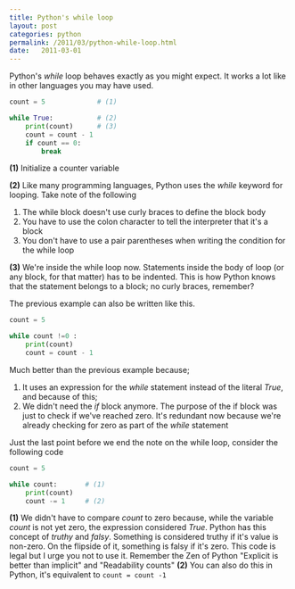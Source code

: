 ```yaml
---
title: Python's while loop
layout: post
categories: python
permalink: /2011/03/python-while-loop.html
date:   2011-03-01 
---
```


Python's *while* loop behaves exactly as you might expect. It works a lot like in other languages you may have used.

```python
count = 5             # (1)

while True:           # (2)
    print(count)      # (3)
    count = count - 1 
    if count == 0:
        break
```

**(1)** Initialize a counter variable

**(2)** Like many programming languages, Python uses the *while* keyword for looping. Take note of the following
  1. The while block doesn't use curly braces to define the block body
  2. You have to use the colon character to tell the interpreter that it's a block
  3. You don't have to use a pair parentheses when writing the condition for the while loop

**(3)** We're inside the while loop now. Statements inside the body of loop (or any block, for that matter) has to be indented. This is how Python knows that the statement belongs to a block; no curly braces, remember?

The previous example can also be written like this.


```python
count = 5

while count !=0 :  
    print(count)
    count = count - 1   
```

Much better than the previous example because;
1. It uses an expression for the *while* statement instead of the literal *True*, and because of this;
2. We didn't need the *if* block anymore. The purpose of the if block was just to check if we've reached zero. It's redundant now because we're already checking for zero as part of the *while* statement

Just the last point before we end the note on the while loop, consider the following code 

```python
count = 5

while count:       # (1)
    print(count)
    count -= 1     # (2)
```
**(1)** We didn't have to compare *count* to zero because, while the variable *count* is not yet zero, the expression considered *True*. Python has this concept of _truthy_ and _falsy_. Something is considered truthy if it's value is non-zero. On the flipside of it, something is falsy if it's zero. This code is legal but I urge you not to use it. Remember the Zen of Python "Explicit is better than implicit" and "Readability counts"
**(2)** You can also do this in Python, it's equivalent to `count = count -1`
 